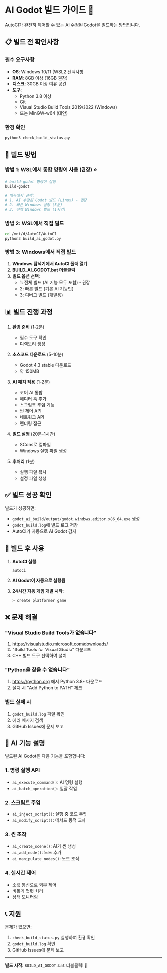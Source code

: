 # AI Godot 빌드 가이드 🚀

AutoCI가 완전히 제어할 수 있는 AI 수정된 Godot을 빌드하는 방법입니다.

## 📋 빌드 전 확인사항

### 필수 요구사항
- **OS**: Windows 10/11 (WSL2 선택사항)
- **RAM**: 8GB 이상 (16GB 권장)
- **디스크**: 30GB 이상 여유 공간
- **도구**:
  - Python 3.8 이상
  - Git
  - Visual Studio Build Tools 2019/2022 (Windows)
  - 또는 MinGW-w64 (대안)

### 환경 확인
```bash
python3 check_build_status.py
```

## 🔨 빌드 방법

### 방법 1: WSL에서 통합 명령어 사용 (권장) ⭐

```bash
# build-godot 명령어 실행
build-godot

# 메뉴에서 선택:
# 1. AI 수정된 Godot 빌드 (Linux) - 권장
# 2. 빠른 Windows 설정 (5분)
# 3. 전체 Windows 빌드 (1시간)
```

### 방법 2: WSL에서 직접 빌드

```bash
cd /mnt/d/AutoCI/AutoCI
python3 build_ai_godot.py
```

### 방법 3: Windows에서 직접 빌드

1. **Windows 탐색기에서 AutoCI 폴더 열기**
2. **BUILD_AI_GODOT.bat 더블클릭**
3. **빌드 옵션 선택**:
   - 1: 전체 빌드 (AI 기능 모두 포함) - 권장
   - 2: 빠른 빌드 (기본 AI 기능만)
   - 3: 디버그 빌드 (개발용)

## 📊 빌드 진행 과정

1. **환경 준비** (1-2분)
   - 필수 도구 확인
   - 디렉토리 생성

2. **소스코드 다운로드** (5-10분)
   - Godot 4.3 stable 다운로드
   - 약 150MB

3. **AI 패치 적용** (1-2분)
   - 코어 AI 통합
   - 에디터 훅 추가
   - 스크립트 주입 기능
   - 씬 제어 API
   - 네트워크 API
   - 렌더링 접근

4. **빌드 실행** (20분-1시간)
   - SCons로 컴파일
   - Windows 실행 파일 생성

5. **후처리** (1분)
   - 실행 파일 복사
   - 설정 파일 생성

## ✅ 빌드 성공 확인

빌드가 성공하면:
- `godot_ai_build/output/godot.windows.editor.x86_64.exe` 생성
- `godot_build.log`에 빌드 로그 저장
- AutoCI가 자동으로 AI Godot 감지

## 🚀 빌드 후 사용

1. **AutoCI 실행**:
   ```bash
   autoci
   ```

2. **AI Godot이 자동으로 실행됨**

3. **24시간 자동 게임 개발 시작**:
   ```
   > create platformer game
   ```

## ❌ 문제 해결

### "Visual Studio Build Tools가 없습니다"
1. https://visualstudio.microsoft.com/downloads/
2. "Build Tools for Visual Studio" 다운로드
3. C++ 빌드 도구 선택하여 설치

### "Python을 찾을 수 없습니다"
1. https://python.org 에서 Python 3.8+ 다운로드
2. 설치 시 "Add Python to PATH" 체크

### 빌드 실패 시
1. `godot_build.log` 파일 확인
2. 에러 메시지 검색
3. GitHub Issues에 문제 보고

## 🎯 AI 기능 설명

빌드된 AI Godot은 다음 기능을 포함합니다:

### 1. 명령 실행 API
- `ai_execute_command()`: AI 명령 실행
- `ai_batch_operation()`: 일괄 작업

### 2. 스크립트 주입
- `ai_inject_script()`: 실행 중 코드 주입
- `ai_modify_script()`: 메서드 동적 교체

### 3. 씬 조작
- `ai_create_scene()`: AI가 씬 생성
- `ai_add_node()`: 노드 추가
- `ai_manipulate_nodes()`: 노드 조작

### 4. 실시간 제어
- 소켓 통신으로 외부 제어
- 비동기 명령 처리
- 상태 모니터링

## 📞 지원

문제가 있으면:
1. `check_build_status.py` 실행하여 환경 확인
2. `godot_build.log` 확인
3. GitHub Issues에 문제 보고

---

**빌드 시작**: `BUILD_AI_GODOT.bat` 더블클릭! 🚀